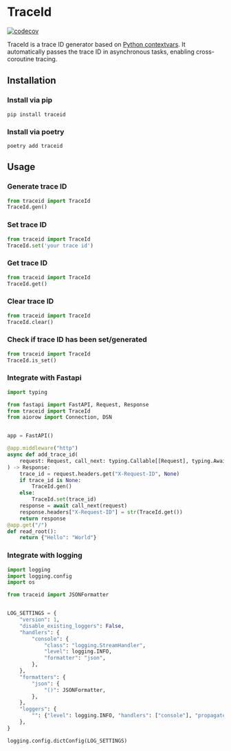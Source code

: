 # TraceId
[![codecov](https://codecov.io/gh/yibuma/traceid/graph/badge.svg?token=D0xBb4lMqA)](https://codecov.io/gh/yibuma/traceid)  

TraceId is a trace ID generator based on [Python contextvars](https://docs.python.org/3/library/contextvars.html). It automatically passes the trace ID in asynchronous tasks, enabling cross-coroutine tracing.

## Installation

### Install via pip
```
pip install traceid
```

### Install via poetry

```
poetry add traceid
```

## Usage

### Generate trace ID
```python
from traceid import TraceId
TraceId.gen()
```

### Set trace ID
```python
from traceid import TraceId
TraceId.set('your trace id')
```

### Get trace ID
```python
from traceid import TraceId
TraceId.get()
```

### Clear trace ID
```python
from traceid import TraceId
TraceId.clear()
```

### Check if trace ID has been set/generated
```python
from traceid import TraceId
TraceId.is_set()
```

### Integrate with Fastapi
```python
import typing

from fastapi import FastAPI, Request, Response
from traceid import TraceId
from aiorow import Connection, DSN


app = FastAPI()

@app.middleware("http")
async def add_trace_id(
    request: Request, call_next: typing.Callable[[Request], typing.Awaitable[Response]]
) -> Response:
    trace_id = request.headers.get("X-Request-ID", None)
    if trace_id is None:
        TraceId.gen()
    else:
        TraceId.set(trace_id)
    response = await call_next(request)
    response.headers["X-Request-ID"] = str(TraceId.get())
    return response
@app.get("/")
def read_root():
    return {"Hello": "World"}
```

### Integrate with logging
```python
import logging
import logging.config
import os

from traceid import JSONFormatter


LOG_SETTINGS = {
    "version": 1,
    "disable_existing_loggers": False,
    "handlers": {
        "console": {
            "class": "logging.StreamHandler",
            "level": logging.INFO,
            "formatter": "json",
        },
    },
    "formatters": {
        "json": {
            "()": JSONFormatter,
        },
    },
    "loggers": {
        "": {"level": logging.INFO, "handlers": ["console"], "propagate": True},
    },
}

logging.config.dictConfig(LOG_SETTINGS)
```